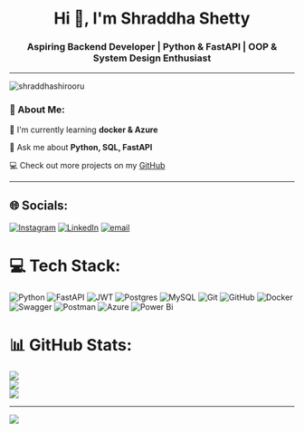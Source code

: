 <h1 align="center">Hi 👋, I'm Shraddha Shetty</h1>
<h3 align="center">Aspiring Backend Developer | Python & FastAPI | OOP & System Design Enthusiast</h3>

---
<p align="left"> <img src="https://komarev.com/ghpvc/?username=shraddhashirooru&label=Profile%20views&color=0e75b6&style=flat" alt="shraddhashirooru" /> </p>

### 💫 About Me:

🌱 I'm currently learning **docker & Azure**

💬 Ask me about **Python, SQL, FastAPI**


💻 Check out more projects on my [GitHub](https://github.com/shraddhashirooru)

---

## 🌐 Socials:
[![Instagram](https://img.shields.io/badge/Instagram-%23E4405F.svg?logo=Instagram&logoColor=white)](https://instagram.com/shraddhashirooru) [![LinkedIn](https://img.shields.io/badge/LinkedIn-%230077B5.svg?logo=linkedin&logoColor=white)](https://linkedin.com/in/shraddhashirooru) [![email](https://img.shields.io/badge/Email-D14836?logo=gmail&logoColor=white)](mailto:shraddhashirooru5@gmail.com) 

# 💻 Tech Stack:
![Python](https://img.shields.io/badge/python-3670A0?style=plastic&logo=python&logoColor=ffdd54) ![FastAPI](https://img.shields.io/badge/FastAPI-005571?style=plastic&logo=fastapi) ![JWT](https://img.shields.io/badge/JWT-black?style=plastic&logo=JSON%20web%20tokens) ![Postgres](https://img.shields.io/badge/postgres-%23316192.svg?style=plastic&logo=postgresql&logoColor=white) ![MySQL](https://img.shields.io/badge/mysql-4479A1.svg?style=plastic&logo=mysql&logoColor=white) ![Git](https://img.shields.io/badge/git-%23F05033.svg?style=plastic&logo=git&logoColor=white) ![GitHub](https://img.shields.io/badge/github-%23121011.svg?style=plastic&logo=github&logoColor=white) ![Docker](https://img.shields.io/badge/docker-%230db7ed.svg?style=plastic&logo=docker&logoColor=white) ![Swagger](https://img.shields.io/badge/-Swagger-%23Clojure?style=plastic&logo=swagger&logoColor=white) ![Postman](https://img.shields.io/badge/Postman-FF6C37?style=plastic&logo=postman&logoColor=white) ![Azure](https://img.shields.io/badge/azure-%230072C6.svg?style=plastic&logo=microsoftazure&logoColor=white) ![Power Bi](https://img.shields.io/badge/power_bi-F2C811?style=plastic&logo=powerbi&logoColor=black)
# 📊 GitHub Stats:
![](https://github-readme-stats.vercel.app/api?username=shraddhashirooru&theme=default&hide_border=true&include_all_commits=false&count_private=false)<br/>
![](https://nirzak-streak-stats.vercel.app/?user=shraddhashirooru&theme=default&hide_border=true)<br/>
![](https://github-readme-stats.vercel.app/api/top-langs/?username=shraddhashirooru&theme=default&hide_border=true&include_all_commits=false&count_private=false&layout=compact)

---
[![](https://visitcount.itsvg.in/api?id=shraddhashirooru&icon=0&color=0)](https://visitcount.itsvg.in)



<!-- Proudly created with GPRM ( https://gprm.itsvg.in ) -->


